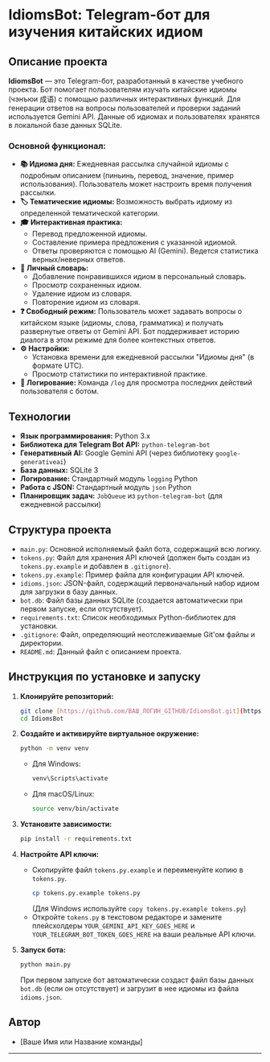 # IdiomsBot: Telegram-бот для изучения китайских идиом

## Описание проекта

**IdiomsBot** — это Telegram-бот, разработанный в качестве учебного проекта. Бот помогает пользователям изучать китайские идиомы (чэнъюи 成语) с помощью различных интерактивных функций. Для генерации ответов на вопросы пользователей и проверки заданий используется Gemini API. Данные об идиомах и пользователях хранятся в локальной базе данных SQLite.

### Основной функционал:

* **📚 Идиома дня:** Ежедневная рассылка случайной идиомы с подробным описанием (пиньинь, перевод, значение, пример использования). Пользователь может настроить время получения рассылки.
* **🏷 Тематические идиомы:** Возможность выбрать идиому из определенной тематической категории.
* **🎓 Интерактивная практика:**
    * Перевод предложенной идиомы.
    * Составление примера предложения с указанной идиомой.
    * Ответы проверяются с помощью AI (Gemini). Ведется статистика верных/неверных ответов.
* **📖 Личный словарь:**
    * Добавление понравившихся идиом в персональный словарь.
    * Просмотр сохраненных идиом.
    * Удаление идиом из словаря.
    * Повторение идиом из словаря.
* **❓ Свободный режим:** Пользователь может задавать вопросы о китайском языке (идиомы, слова, грамматика) и получать развернутые ответы от Gemini API. Бот поддерживает историю диалога в этом режиме для более контекстных ответов.
* **⚙️ Настройки:**
    * Установка времени для ежедневной рассылки "Идиомы дня" (в формате UTC).
    * Просмотр статистики по интерактивной практике.
* **📜 Логирование:** Команда `/log` для просмотра последних действий пользователя с ботом.

## Технологии

* **Язык программирования:** Python 3.x
* **Библиотека для Telegram Bot API:** `python-telegram-bot`
* **Генеративный AI:** Google Gemini API (через библиотеку `google-generativeai`)
* **База данных:** SQLite 3
* **Логирование:** Стандартный модуль `logging` Python
* **Работа с JSON:** Стандартный модуль `json` Python
* **Планировщик задач:** `JobQueue` из `python-telegram-bot` (для ежедневной рассылки)

## Структура проекта

* `main.py`: Основной исполняемый файл бота, содержащий всю логику.
* `tokens.py`: Файл для хранения API ключей (должен быть создан из `tokens.py.example` и добавлен в `.gitignore`).
* `tokens.py.example`: Пример файла для конфигурации API ключей.
* `idioms.json`: JSON-файл, содержащий первоначальный набор идиом для загрузки в базу данных.
* `bot.db`: Файл базы данных SQLite (создается автоматически при первом запуске, если отсутствует).
* `requirements.txt`: Список необходимых Python-библиотек для установки.
* `.gitignore`: Файл, определяющий неотслеживаемые Git'ом файлы и директории.
* `README.md`: Данный файл с описанием проекта.

## Инструкция по установке и запуску

1.  **Клонируйте репозиторий:**
    ```bash
    git clone [https://github.com/ВАШ_ЛОГИН_GITHUB/IdiomsBot.git](https://github.com/ВАШ_ЛОГИН_GITHUB/IdiomsBot.git)
    cd IdiomsBot
    ```

2.  **Создайте и активируйте виртуальное окружение:**
    ```bash
    python -m venv venv
    ```
    * Для Windows:
        ```bash
        venv\Scripts\activate
        ```
    * Для macOS/Linux:
        ```bash
        source venv/bin/activate
        ```

3.  **Установите зависимости:**
    ```bash
    pip install -r requirements.txt
    ```

4.  **Настройте API ключи:**
    * Скопируйте файл `tokens.py.example` и переименуйте копию в `tokens.py`.
        ```bash
        cp tokens.py.example tokens.py
        ```
        (Для Windows используйте `copy tokens.py.example tokens.py`)
    * Откройте `tokens.py` в текстовом редакторе и замените плейсхолдеры `YOUR_GEMINI_API_KEY_GOES_HERE` и `YOUR_TELEGRAM_BOT_TOKEN_GOES_HERE` на ваши реальные API ключи.

5.  **Запуск бота:**
    ```bash
    python main.py
    ```
    При первом запуске бот автоматически создаст файл базы данных `bot.db` (если он отсутствует) и загрузит в нее идиомы из файла `idioms.json`.

## Автор

* [Ваше Имя или Название команды]

---
